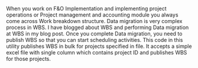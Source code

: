 When you work on F&O Implementation and implementing project operations or Project management and accounting module you always come across Work breakdown structure. Data migration is very complex process in WBS. I have blogged about WBS and performing Data migration at  WBS in my blog post. 
Once you complete Data migration, you need to publish WBS so that you can start scheduling activities. This code in this utility publishes WBS in bulk for projects specified in file. It accepts a simple excel file with single column which contains project ID and publishes WBS for those projects. 
